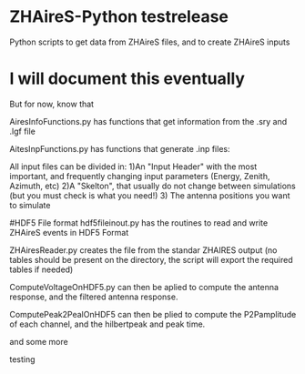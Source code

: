 # ZHAireS-Python testrelease
Python scripts to get data from ZHAireS files, and to create ZHAireS inputs

# I will document this eventually
But for now, know that

AiresInfoFunctions.py has functions that get information from the .sry and .lgf file


AitesInpFunctions.py has functions that generate .inp files:

All input files can be divided in:
1)An "Input Header" with the most important, and frequently changing input parameters (Energy, Zenith, Azimuth, etc)
2)A "Skelton", that usually do not change between simulations (but you must check is what you need!)
3) The antenna positions you want to simulate

#HDF5 File format
hdf5fileinout.py has the routines to read and write ZHAireS events in HDF5 Format

ZHAiresReader.py creates the file from the standar ZHAIRES output (no tables should be present on the directory, the script will export the required tables if needed)

ComputeVoltageOnHDF5.py can then be aplied to compute the antenna response, and the filtered antenna response.

ComputePeak2PealOnHDF5 can then be plied to compute the P2Pamplitude of each channel, and the hilbertpeak and peak time.

and some more

testing
